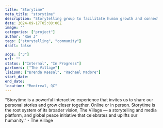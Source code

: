 ```yaml
---
title: "Storytime"
meta_title: "storytime"
description: "Storytelling group to facilitate human growth and connection across different experiences."
date: 2024-09-17T05:00:00Z
image: ""
categories: ["project"]
author: "Rae J"
tags: ["storytelling", "community"]
draft: false

sdgs: ["3"]
url: ""
status: ["Internal", "In Progress"]
partners: ["The Village"]
liaison: ["Brenda Keesal", "Rachael Madore"]
start_date:
end_date:
location: "Montreal, QC"
---
```


“Storytime is a powerful interactive experience that invites us to share our personal stories and grow closer together. Online or in person.
Storytime is the root system of its broader vision, The Village — a storytelling and media platform, and global peace initiative that celebrates and uplifts our humanity.” - The Village
